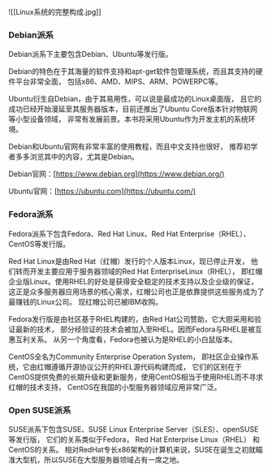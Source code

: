 ![[Linux系统的完整构成.jpg]]
### Debian派系

Debian派系下主要包含Debian、Ubuntu等发行版。

Debian的特色在于其海量的软件支持和apt-get软件包管理系统，而且其支持的硬件平台非常全面， 包括x86、AMD、MIPS、ARM、POWERPC等。

Ubuntu衍生自Debian，由于其易用性，可以说是最成功的Linux桌面版， 且它的成功已经开始漫延至其服务器版本，目前还推出了Ubuntu Core版本针对物联网等小型设备领域， 非常有发展前景。本书将采用Ubuntu作为开发主机的系统环境。

Debian和Ubuntu官网有非常丰富的使用教程，而且中文支持也很好， 推荐初学者多多浏览其中的内容，尤其是Debian。

Debian官网：[https://www.debian.org](https://www.debian.org/)

Ubuntu官网：[https://ubuntu.com](https://ubuntu.com/)
### Fedora派系

Fedora派系下包含Fedora、Red Hat Linux、Red Hat Enterprise（RHEL）、CentOS等发行版。

Red Hat Linux是由Red Hat（红帽）发行的个人版本Linux，现已停止开发， 他们转而开发主要应用于服务器领域的Red Hat EnterpriseLinux（RHEL）， 即红帽企业版Linux。使用RHEL的好处是获得安全稳定的技术支持以及企业级的保证， 这正是众多服务器应用场景的核心需求，红帽公司也正是依靠提供这些服务成为了最赚钱的Linux公司。 现红帽公司已被IBM收购。

Fedora发行版是由社区基于RHEL构建的，由Red Hat公司赞助，它大胆采用和验证最新的技术， 部分经验证的技术会被加入至RHEL。因而Fedora与RHEL是被互惠互利关系。 从另一个角度看，Fedora也被认为是RHEL的小白鼠版本。

CentOS全名为Community Enterprise Operation System， 即社区企业操作系统，它由红帽遵循开源协议公开的RHEL源代码构建而成， 它们的区别在于CentOS提供免费的长期升级和更新服务，使用CentOS相当于使用RHEL而不寻求红帽的技术支持， CentOS在我国的小型服务器领域应用非常广泛。
### Open SUSE派系

SUSE派系下包含SUSE、SUSE Linux Enterprise Server（SLES）、openSUSE等发行版， 它们的关系类似于Fedora， Red Hat Enterprise Linux（RHEL） 和CentOS的关系。 相对RedHat专长x86架构的计算机来说，SUSE在诞生之初就瞄准大型机，所以SUSE在大型服务器领域占有一席之地。